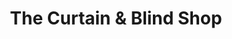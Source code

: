 ---
title: "The Curtain & Blind Shop"
url: /macroom/the-curtain-and-blind-shop/
shop: window blind
---